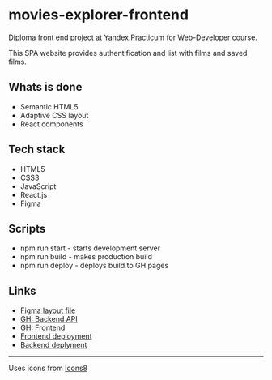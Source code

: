 # movies-explorer-frontend

Diploma front end project at Yandex.Practicum for Web-Developer course.

This SPA website provides authentification and list with films and saved films.

##  Whats is done
* Semantic HTML5
* Adaptive CSS layout
* React components

## Tech stack
* HTML5
* CSS3
* JavaScript
* React.js
* Figma

## Scripts 
* npm run start - starts development server
* npm run build - makes production build
* npm run deploy - deploys build to GH pages

## Links
* [Figma layout file](https://disk.yandex.ru/d/p6Z5kQBpCpwasg)
* [GH: Backend API](https://github.com/Mikeloangel/movies-explorer-api)
* [GH: Frontend](https://github.com/Mikeloangel/movies-explorer-frontend)
* [Frontend deployment](https://filmoteka.nomoredomains.club/)
* [Backend deplyment](https://lumiere.nomoredomains.club/)

***
Uses icons from [Icons8](https://icons8.com)
